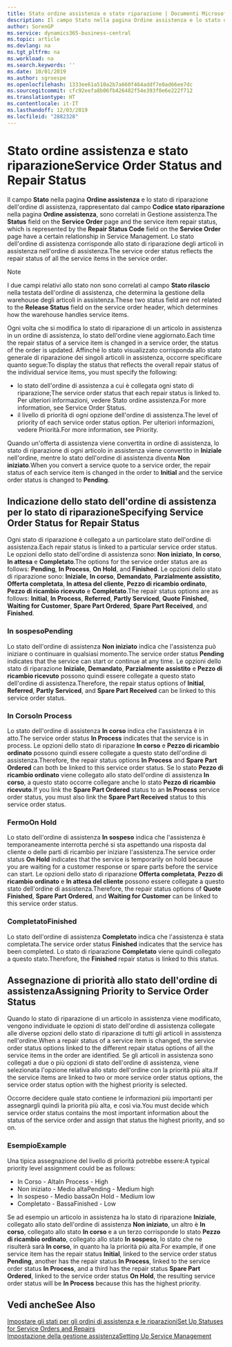 ```yaml
---
title: Stato ordine assistenza e stato riparazione | Documenti Microsoft
description: Il campo Stato nella pagina Ordine assistenza e lo stato di riparazione dell'ordine di assistenza, rappresentato dal campo Codice stato riparazione nella pagina Ordine assistenza, sono correlati in Gestione assistenza. Lo stato dell'ordine di assistenza corrisponde allo stato di riparazione degli articoli in assistenza nell'ordine di assistenza.
author: SorenGP
ms.service: dynamics365-business-central
ms.topic: article
ms.devlang: na
ms.tgt_pltfrm: na
ms.workload: na
ms.search.keywords: ''
ms.date: 10/01/2019
ms.author: sgroespe
ms.openlocfilehash: 1333ee61a510a2b7a660f464addf7e0ad66ee7dc
ms.sourcegitcommit: cfc92eefa8b06fb426482f54e393f0e6e222f712
ms.translationtype: HT
ms.contentlocale: it-IT
ms.lasthandoff: 12/03/2019
ms.locfileid: "2882328"
---
```

# <a name="service-order-status-and-repair-status"></a><span data-ttu-id="e8859-104">Stato ordine assistenza e stato riparazione</span><span class="sxs-lookup"><span data-stu-id="e8859-104">Service Order Status and Repair Status</span></span>
<span data-ttu-id="e8859-105">Il campo **Stato** nella pagina **Ordine assistenza** e lo stato di riparazione dell'ordine di assistenza, rappresentato dal campo **Codice stato riparazione** nella pagina **Ordine assistenza**, sono correlati in Gestione assistenza.</span><span class="sxs-lookup"><span data-stu-id="e8859-105">The **Status** field on the **Service Order** page and the service item repair status, which is represented by the **Repair Status Code** field on the **Service Order** page have a certain relationship in Service Management.</span></span> <span data-ttu-id="e8859-106">Lo stato dell'ordine di assistenza corrisponde allo stato di riparazione degli articoli in assistenza nell'ordine di assistenza.</span><span class="sxs-lookup"><span data-stu-id="e8859-106">The service order status reflects the repair status of all the service items in the service order.</span></span>  

> [!NOTE]  
>  <span data-ttu-id="e8859-107">I due campi relativi allo stato non sono correlati al campo **Stato rilascio** nella testata dell'ordine di assistenza, che determina la gestione della warehouse degli articoli in assistenza.</span><span class="sxs-lookup"><span data-stu-id="e8859-107">These two status field are not related to the **Release Status** field on the service order header, which determines how the warehouse handles service items.</span></span>  

 <span data-ttu-id="e8859-108">Ogni volta che si modifica lo stato di riparazione di un articolo in assistenza in un ordine di assistenza, lo stato dell'ordine viene aggiornato.</span><span class="sxs-lookup"><span data-stu-id="e8859-108">Each time the repair status of a service item is changed in a service order, the status of the order is updated.</span></span> <span data-ttu-id="e8859-109">Affinché lo stato visualizzato corrisponda allo stato generale di riparazione dei singoli articoli in assistenza, occorre specificare quanto segue:</span><span class="sxs-lookup"><span data-stu-id="e8859-109">To display the status that reflects the overall repair status of the individual service items, you must specify the following:</span></span>  

* <span data-ttu-id="e8859-110">lo stato dell'ordine di assistenza a cui è collegata ogni stato di riparazione;</span><span class="sxs-lookup"><span data-stu-id="e8859-110">The service order status that each repair status is linked to.</span></span> <span data-ttu-id="e8859-111">Per ulteriori informazioni, vedere Stato ordine assistenza.</span><span class="sxs-lookup"><span data-stu-id="e8859-111">For more information, see Service Order Status.</span></span>  
* <span data-ttu-id="e8859-112">il livello di priorità di ogni opzione dell'ordine di assistenza.</span><span class="sxs-lookup"><span data-stu-id="e8859-112">The level of priority of each service order status option.</span></span> <span data-ttu-id="e8859-113">Per ulteriori informazioni, vedere Priorità.</span><span class="sxs-lookup"><span data-stu-id="e8859-113">For more information, see Priority.</span></span>  

 <span data-ttu-id="e8859-114">Quando un'offerta di assistenza viene convertita in ordine di assistenza, lo stato di riparazione di ogni articolo in assistenza viene convertito in **Iniziale** nell'ordine, mentre lo stato dell'ordine di assistenza diventa **Non iniziato**.</span><span class="sxs-lookup"><span data-stu-id="e8859-114">When you convert a service quote to a service order, the repair status of each service item is changed in the order to **Initial** and the service order status is changed to **Pending**.</span></span>  

## <a name="specifying-service-order-status-for-repair-status"></a><span data-ttu-id="e8859-115">Indicazione dello stato dell'ordine di assistenza per lo stato di riparazione</span><span class="sxs-lookup"><span data-stu-id="e8859-115">Specifying Service Order Status for Repair Status</span></span>  
<span data-ttu-id="e8859-116">Ogni stato di riparazione è collegato a un particolare stato dell'ordine di assistenza.</span><span class="sxs-lookup"><span data-stu-id="e8859-116">Each repair status is linked to a particular service order status.</span></span> <span data-ttu-id="e8859-117">Le opzioni dello stato dell'ordine di assistenza sono: **Non iniziato**, **In corso**, **In attesa** e **Completato**.</span><span class="sxs-lookup"><span data-stu-id="e8859-117">The options for the service order status are as follows: **Pending**, **In Process**, **On Hold**, and **Finished**.</span></span> <span data-ttu-id="e8859-118">Le opzioni dello stato di riparazione sono: **Iniziale**, **In corso**, **Demandato**, **Parzialmente assistito**, **Offerta completata**, **In attesa del cliente**, **Pezzo di ricambio ordinato**, **Pezzo di ricambio ricevuto** e **Completato**.</span><span class="sxs-lookup"><span data-stu-id="e8859-118">The repair status options are as follows: **Initial**, **In Process**, **Referred**, **Partly Serviced**, **Quote Finished**, **Waiting for Customer**, **Spare Part Ordered**, **Spare Part Received**, and **Finished**.</span></span>  

### <a name="pending"></a><span data-ttu-id="e8859-119">In sospeso</span><span class="sxs-lookup"><span data-stu-id="e8859-119">Pending</span></span>  
<span data-ttu-id="e8859-120">Lo stato dell'ordine di assistenza **Non iniziato** indica che l'assistenza può iniziare o continuare in qualsiasi momento.</span><span class="sxs-lookup"><span data-stu-id="e8859-120">The service order status **Pending** indicates that the service can start or continue at any time.</span></span> <span data-ttu-id="e8859-121">Le opzioni dello stato di riparazione **Iniziale**, **Demandato**, **Parzialmente assistito** e **Pezzo di ricambio ricevuto** possono quindi essere collegate a questo stato dell'ordine di assistenza.</span><span class="sxs-lookup"><span data-stu-id="e8859-121">Therefore, the repair status options of **Initial**, **Referred**, **Partly Serviced**, and **Spare Part Received** can be linked to this service order status.</span></span>  

### <a name="in-process"></a><span data-ttu-id="e8859-122">In Corso</span><span class="sxs-lookup"><span data-stu-id="e8859-122">In Process</span></span>  
<span data-ttu-id="e8859-123">Lo stato dell'ordine di assistenza **In corso** indica che l'assistenza è in atto.</span><span class="sxs-lookup"><span data-stu-id="e8859-123">The service order status **In Process** indicates that the service is in process.</span></span> <span data-ttu-id="e8859-124">Le opzioni dello stato di riparazione **In corso** e **Pezzo di ricambio ordinato** possono quindi essere collegate a questo stato dell'ordine di assistenza.</span><span class="sxs-lookup"><span data-stu-id="e8859-124">Therefore, the repair status options **In Process** and **Spare Part Ordered** can both be linked to this service order status.</span></span> <span data-ttu-id="e8859-125">Se lo stato **Pezzo di ricambio ordinato** viene collegato allo stato dell'ordine di assistenza **In corso**, a questo stato occorre collegare anche lo stato **Pezzo di ricambio ricevuto**.</span><span class="sxs-lookup"><span data-stu-id="e8859-125">If you link the **Spare Part Ordered** status to an **In Process** service order status, you must also link the **Spare Part Received** status to this service order status.</span></span>  

### <a name="on-hold"></a><span data-ttu-id="e8859-126">Fermo</span><span class="sxs-lookup"><span data-stu-id="e8859-126">On Hold</span></span>  
<span data-ttu-id="e8859-127">Lo stato dell'ordine di assistenza **In sospeso** indica che l'assistenza è temporaneamente interrotta perché si sta aspettando una risposta dal cliente o delle parti di ricambio per iniziare l'assistenza.</span><span class="sxs-lookup"><span data-stu-id="e8859-127">The service order status **On Hold** indicates that the service is temporarily on hold because you are waiting for a customer response or spare parts before the service can start.</span></span> <span data-ttu-id="e8859-128">Le opzioni dello stato di riparazione **Offerta completata**, **Pezzo di ricambio ordinato** e **In attesa del cliente** possono essere collegate a questo stato dell'ordine di assistenza.</span><span class="sxs-lookup"><span data-stu-id="e8859-128">Therefore, the repair status options of **Quote Finished**, **Spare Part Ordered**, and **Waiting for Customer** can be linked to this service order status.</span></span>  

### <a name="finished"></a><span data-ttu-id="e8859-129">Completato</span><span class="sxs-lookup"><span data-stu-id="e8859-129">Finished</span></span>  
<span data-ttu-id="e8859-130">Lo stato dell'ordine di assistenza **Completato** indica che l'assistenza è stata completata.</span><span class="sxs-lookup"><span data-stu-id="e8859-130">The service order status **Finished** indicates that the service has been completed.</span></span> <span data-ttu-id="e8859-131">Lo stato di riparazione **Completato** viene quindi collegato a questo stato.</span><span class="sxs-lookup"><span data-stu-id="e8859-131">Therefore, the **Finished** repair status is linked to this status.</span></span>  

## <a name="assigning-priority-to-service-order-status"></a><span data-ttu-id="e8859-132">Assegnazione di priorità allo stato dell'ordine di assistenza</span><span class="sxs-lookup"><span data-stu-id="e8859-132">Assigning Priority to Service Order Status</span></span>  
<span data-ttu-id="e8859-133">Quando lo stato di riparazione di un articolo in assistenza viene modificato, vengono individuate le opzioni di stato dell'ordine di assistenza collegate alle diverse opzioni dello stato di riparazione di tutti gli articoli in assistenza nell'ordine.</span><span class="sxs-lookup"><span data-stu-id="e8859-133">When a repair status of a service item is changed, the service order status options linked to the different repair status options of all the service items in the order are identified.</span></span> <span data-ttu-id="e8859-134">Se gli articoli in assistenza sono collegati a due o più opzioni di stato dell'ordine di assistenza, viene selezionata l'opzione relativa allo stato dell'ordine con la priorità più alta.</span><span class="sxs-lookup"><span data-stu-id="e8859-134">If the service items are linked to two or more service order status options, the service order status option with the highest priority is selected.</span></span>  

<span data-ttu-id="e8859-135">Occorre decidere quale stato contiene le informazioni più importanti per assegnargli quindi la priorità più alta, e così via.</span><span class="sxs-lookup"><span data-stu-id="e8859-135">You must decide which service order status contains the most important information about the status of the service order and assign that status the highest priority, and so on.</span></span>  

### <a name="example"></a><span data-ttu-id="e8859-136">Esempio</span><span class="sxs-lookup"><span data-stu-id="e8859-136">Example</span></span>  
<span data-ttu-id="e8859-137">Una tipica assegnazione del livello di priorità potrebbe essere:</span><span class="sxs-lookup"><span data-stu-id="e8859-137">A typical priority level assignment could be as follows:</span></span>  

* <span data-ttu-id="e8859-138">In Corso - Alta</span><span class="sxs-lookup"><span data-stu-id="e8859-138">In Process - High</span></span>  
* <span data-ttu-id="e8859-139">Non iniziato - Medio alta</span><span class="sxs-lookup"><span data-stu-id="e8859-139">Pending - Medium high</span></span>  
* <span data-ttu-id="e8859-140">In sospeso - Medio bassa</span><span class="sxs-lookup"><span data-stu-id="e8859-140">On Hold - Medium low</span></span>  
* <span data-ttu-id="e8859-141">Completato - Bassa</span><span class="sxs-lookup"><span data-stu-id="e8859-141">Finished - Low</span></span>  

<span data-ttu-id="e8859-142">Se ad esempio un articolo in assistenza ha lo stato di riparazione **Iniziale**, collegato allo stato dell'ordine di assistenza **Non iniziato**, un altro è **In corso**, collegato allo stato **In corso** e a un terzo corrisponde lo stato **Pezzo di ricambio ordinato**, collegato allo stato **In sospeso**, lo stato che ne risulterà sarà **In corso**, in quanto ha la priorità più alta.</span><span class="sxs-lookup"><span data-stu-id="e8859-142">For example, if one service item has the repair status **Initial**, linked to the service order status **Pending**, another has the repair status **In Process**, linked to the service order status **In Process**, and a third has the repair status **Spare Part Ordered**, linked to the service order status **On Hold**, the resulting service order status will be **In Process** because this has the highest priority.</span></span>  

## <a name="see-also"></a><span data-ttu-id="e8859-143">Vedi anche</span><span class="sxs-lookup"><span data-stu-id="e8859-143">See Also</span></span>  
[<span data-ttu-id="e8859-144">Impostare gli stati per gli ordini di assistenza e le riparazioni</span><span class="sxs-lookup"><span data-stu-id="e8859-144">Set Up Statuses for Service Orders and Repairs</span></span>](service-order-repair-status.md)  
[<span data-ttu-id="e8859-145">Impostazione della gestione assistenza</span><span class="sxs-lookup"><span data-stu-id="e8859-145">Setting Up Service Management</span></span>](service-setup-service.md)  
